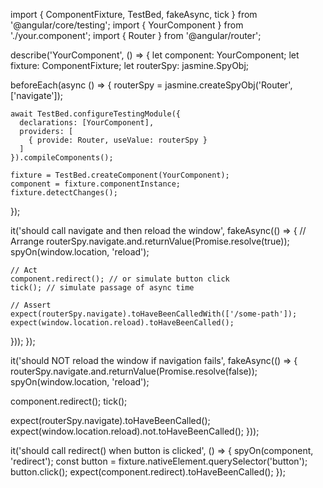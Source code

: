 import { ComponentFixture, TestBed, fakeAsync, tick } from '@angular/core/testing';
import { YourComponent } from './your.component';
import { Router } from '@angular/router';

describe('YourComponent', () => {
  let component: YourComponent;
  let fixture: ComponentFixture<YourComponent>;
  let routerSpy: jasmine.SpyObj<Router>;

  beforeEach(async () => {
    routerSpy = jasmine.createSpyObj('Router', ['navigate']);

    await TestBed.configureTestingModule({
      declarations: [YourComponent],
      providers: [
        { provide: Router, useValue: routerSpy }
      ]
    }).compileComponents();

    fixture = TestBed.createComponent(YourComponent);
    component = fixture.componentInstance;
    fixture.detectChanges();
  });

  it('should call navigate and then reload the window', fakeAsync(() => {
    // Arrange
    routerSpy.navigate.and.returnValue(Promise.resolve(true));
    spyOn(window.location, 'reload');

    // Act
    component.redirect(); // or simulate button click
    tick(); // simulate passage of async time

    // Assert
    expect(routerSpy.navigate).toHaveBeenCalledWith(['/some-path']);
    expect(window.location.reload).toHaveBeenCalled();
  }));
});


it('should NOT reload the window if navigation fails', fakeAsync(() => {
  routerSpy.navigate.and.returnValue(Promise.resolve(false));
  spyOn(window.location, 'reload');

  component.redirect();
  tick();

  expect(routerSpy.navigate).toHaveBeenCalled();
  expect(window.location.reload).not.toHaveBeenCalled();
}));


it('should call redirect() when button is clicked', () => {
  spyOn(component, 'redirect');
  const button = fixture.nativeElement.querySelector('button');
  button.click();
  expect(component.redirect).toHaveBeenCalled();
});

